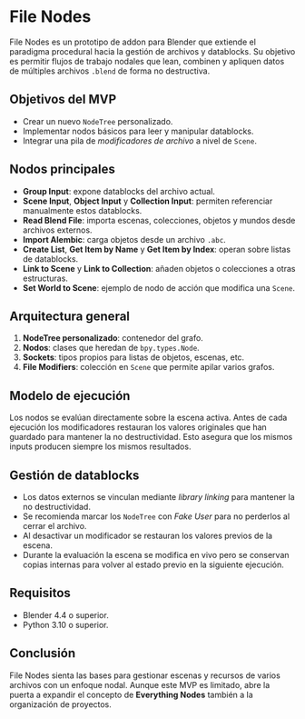 # File Nodes

File Nodes es un prototipo de addon para Blender que extiende el paradigma procedural hacia la gestión de archivos y datablocks. Su objetivo es permitir flujos de trabajo nodales que lean, combinen y apliquen datos de múltiples archivos `.blend` de forma no destructiva.

## Objetivos del MVP
- Crear un nuevo `NodeTree` personalizado.
- Implementar nodos básicos para leer y manipular datablocks.
- Integrar una pila de *modificadores de archivo* a nivel de `Scene`.

## Nodos principales
- **Group Input**: expone datablocks del archivo actual.
- **Scene Input**, **Object Input** y **Collection Input**: permiten referenciar manualmente estos datablocks.
- **Read Blend File**: importa escenas, colecciones, objetos y mundos desde archivos externos.
- **Import Alembic**: carga objetos desde un archivo `.abc`.
- **Create List**, **Get Item by Name** y **Get Item by Index**: operan sobre listas de datablocks.
- **Link to Scene** y **Link to Collection**: añaden objetos o colecciones a otras estructuras.
- **Set World to Scene**: ejemplo de nodo de acción que modifica una `Scene`.

## Arquitectura general
1. **NodeTree personalizado**: contenedor del grafo.
2. **Nodos**: clases que heredan de `bpy.types.Node`.
3. **Sockets**: tipos propios para listas de objetos, escenas, etc.
4. **File Modifiers**: colección en `Scene` que permite apilar varios grafos.

## Modelo de ejecución
Los nodos se evalúan directamente sobre la escena activa. Antes de cada ejecución los modificadores restauran los valores originales que han guardado para mantener la no destructividad. Esto asegura que los mismos inputs producen siempre los mismos resultados.

## Gestión de datablocks
- Los datos externos se vinculan mediante *library linking* para mantener la no destructividad.
- Se recomienda marcar los `NodeTree` con *Fake User* para no perderlos al cerrar el archivo.
- Al desactivar un modificador se restauran los valores previos de la escena.
- Durante la evaluación la escena se modifica en vivo pero se conservan copias internas para volver al estado previo en la siguiente ejecución.

## Requisitos
- Blender 4.4 o superior.
- Python 3.10 o superior.

## Conclusión
File Nodes sienta las bases para gestionar escenas y recursos de varios archivos con un enfoque nodal. Aunque este MVP es limitado, abre la puerta a expandir el concepto de **Everything Nodes** también a la organización de proyectos.

